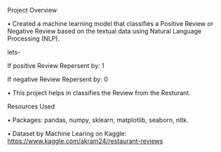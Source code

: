 Project Overview

• Created a machine learning model that classifies a Positive Review or Negative Review based on the textual data using Natural Language Processing (NLP).

lets-

If positive Review Repersent by: 1 

If negative Review Repersent by: 0


• This project helps in classifies the Review from the Resturant.

Resources Used

• Packages: pandas, numpy, sklearn, matplotlib, seaborn, nltk.

• Dataset by Machine Learing on Kaggle: https://www.kaggle.com/akram24/restaurant-reviews
